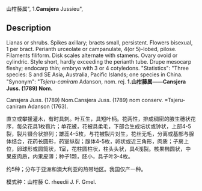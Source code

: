 山柑藤属",
1.**Cansjera** Jussieu",

## Description
Lianas or shrubs. Spikes axillary; bracts small, persistent. Flowers bisexual, 1 per bract. Perianth urceolate or campanulate, 4(or 5)-lobed, pilose. Filaments filiform. Disk scales alternate with stamens. Ovary ovoid or cylindric. Style short, hardly exceeding the perianth tube. Drupe mesocarp fleshy; endocarp thin; embryo with 3 or 4 cotyledons.
  "Statistics": "Three species: S and SE Asia, Australia, Pacific Islands; one species in China.
  "Synonym": "*Tsjeru*-*caniram* Adanson, nom. rej.
**1.山柑藤属——Cansjera Juss. (1789) Nom.**

Cansjera Juss. (1789) Nom.Cansjera Juss. (1789) nom conserv. =Tsjeru-caniram Adanson (1763).

直立或攀援灌木，有时具刺。叶互生，具短叶柄。花两性，排成稠密的腋生穗状花序，每朵花具1枚苞片；单花被，花被具柔毛，下部合生成坛状或钟状，上部4-5裂，裂片镊合状排列；雄蕊4-5枚，与花被裂片对生，花丝无毛，分离或基部与腺体结合，花药长圆形，药室纵裂；腺体4-5枚，卵状或近三角形，肉质；子房上位，卵球形或圆筒状，1室，花柱圆柱状，柱头头状，具4浅裂。核果椭圆状，中果皮肉质，内果皮薄；种子1颗，胚小，具子叶3-4枚。

约5种；分布于亚洲和澳大利亚的热带地区。我国仅产一种。

模式种：山柑藤 C. rheedii J. F. Gmel.
